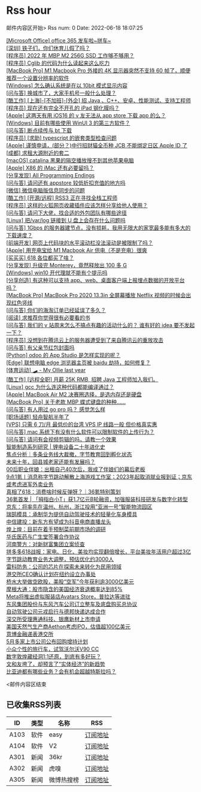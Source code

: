 # Rss hour

邮件内容区开始>
Rss num: 0  Date: 2022-06-18 18:07:25 <br/>

<a href='https://www.v2ex.com/t/860533#reply1'>[Microsoft Office] office 365 发车啦~拼车~</a><br/>
<a href='https://www.v2ex.com/t/860530#reply0'>[深圳] 铁子们，你们休育儿假了吗？</a><br/>
<a href='https://www.v2ex.com/t/860528#reply6'>[程序员] 2022 年 MBP M2 256G SSD 工作够不够用？</a><br/>
<a href='https://www.v2ex.com/t/860526#reply0'>[程序员] Cglib 的代码为什么读起来这么吃力</a><br/>
<a href='https://www.v2ex.com/t/860525#reply0'>[MacBook Pro] M1 Macbook Pro 外接的 4K 显示器突然不支持 60 帧了，顺便推荐一个设置分辨率的软件</a><br/>
<a href='https://www.v2ex.com/t/860523#reply7'>[Windows] 怎么确认系统是在以 10bit 模式显示内容</a><br/>
<a href='https://www.v2ex.com/t/860519#reply4'>[问与答] 换城市了，大家手机号一般什么处理？</a><br/>
<a href='https://www.v2ex.com/t/860517#reply0'>[酷工作] [上海]-[不加班]-[外企] 招 Java 、C++、安卓、性能测试、支持工程师</a><br/>
<a href='https://www.v2ex.com/t/860515#reply3'>[程序员] 现在还有完全不开孔的 iPad 钢化膜吗？</a><br/>
<a href='https://www.v2ex.com/t/860514#reply1'>[Apple] 这两天有用 iOS16 的 v 友无法从 app store 下载 app 的么？</a><br/>
<a href='https://www.v2ex.com/t/860510#reply1'>[Windows] 目前有哪些使用 WinUI 3 的第三方软件？</a><br/>
<a href='https://www.v2ex.com/t/860508#reply6'>[问与答] 断点续传与 bt 下载</a><br/>
<a href='https://www.v2ex.com/t/860507#reply5'>[程序员] [求助] typescript 的嵌套类型检查问题</a><br/>
<a href='https://www.v2ex.com/t/860506#reply12'>[Apple] 谨慎申请，(部分？)中行招财猫全币种 JCB 不能绑定日区 Apple ID 了</a><br/>
<a href='https://www.v2ex.com/t/860505#reply0'>[成都] 求租大源附近的套二</a><br/>
<a href='https://www.v2ex.com/t/860504#reply2'>[macOS] catalina 黑果的隔空播放搜不到其他苹果电脑</a><br/>
<a href='https://www.v2ex.com/t/860503#reply6'>[Apple] X86 的 iMac 还有必要留吗？</a><br/>
<a href='https://www.v2ex.com/t/860502#reply0'>[分享发现] All Programming Endings</a><br/>
<a href='https://www.v2ex.com/t/860501#reply0'>[问与答] 请问还有 appstore 较低折扣充值的地方吗</a><br/>
<a href='https://www.v2ex.com/t/860499#reply0'>[微信] 微信电脑版信息同步的问题</a><br/>
<a href='https://www.v2ex.com/t/860498#reply2'>[酷工作] [开源/远程] RSS3 正在寻找全栈工程师</a><br/>
<a href='https://www.v2ex.com/t/860497#reply1'>[程序员] 这样的火狐网页收藏插件应该怎样分享给他人使用？</a><br/>
<a href='https://www.v2ex.com/t/860496#reply4'>[问与答] 请问下大佬，找合适的外包团队有哪些途径</a><br/>
<a href='https://www.v2ex.com/t/860495#reply7'>[Linux] 把/var/log 链接到 U 盘上会存在什么问题吗</a><br/>
<a href='https://www.v2ex.com/t/860493#reply11'>[问与答] 1Gbps 的服务器建节点，没有损耗，我用无限大的家宽最多能有多大的下载速度？</a><br/>
<a href='https://www.v2ex.com/t/860492#reply1'>[前端开发] 网页上代码块的水平滚动栏没法滚动是被限制了吗？</a><br/>
<a href='https://www.v2ex.com/t/860491#reply14'>[Apple] 用充电宝给 M1 Macbook Air 供电（不是充电）很爽</a><br/>
<a href='https://www.v2ex.com/t/860489#reply26'>[买买买] 618 各位都买了啥？</a><br/>
<a href='https://www.v2ex.com/t/860488#reply4'>[分享发现] 升级完 Monterey，竟然释放出 100 多 G</a><br/>
<a href='https://www.v2ex.com/t/860487#reply20'>[Windows] win10 开代理就不能有个提示吗</a><br/>
<a href='https://www.v2ex.com/t/860486#reply0'>[分享创造] 有这种可以支持 app、web、桌面客户端上报埋点数据的开放平台吗？</a><br/>
<a href='https://www.v2ex.com/t/860485#reply3'>[MacBook Pro] MacBook Pro 2020 13.3in 全屏幕播放 Netflix 视频的时候会出现红色竖线</a><br/>
<a href='https://www.v2ex.com/t/860482#reply9'>[问与答] 你们的海淘订单已经延误了多久？</a><br/>
<a href='https://www.v2ex.com/t/860479#reply53'>[阅读] 求推荐你觉得很有必要看的书</a><br/>
<a href='https://www.v2ex.com/t/860477#reply6'>[问与答] 我们的 v 站周末怎么不搞点有趣的活动什么的？ 谁有好的 idea 要不发起一下？</a><br/>
<a href='https://www.v2ex.com/t/860476#reply12'>[程序员] 没想到在腾讯云上的服务器遭受到了来自腾讯云的重放攻击</a><br/>
<a href='https://www.v2ex.com/t/860474#reply0'>[问与答] 有父亲节红包封面吗</a><br/>
<a href='https://www.v2ex.com/t/860471#reply3'>[Python] odoo 的 App Studio 是怎样实现的呢？</a><br/>
<a href='https://www.v2ex.com/t/860470#reply14'>[Edge] 联想电脑 edge 浏览器主页被 baidu 劫持，如何修复？</a><br/>
<a href='https://www.v2ex.com/t/860469#reply0'>[体育运动] 🛹 - My Ollie last year</a><br/>
<a href='https://www.v2ex.com/t/860468#reply11'>[酷工作] [远程全职] 月薪 25K RMB, 招聘 Java 工程师加入我们。</a><br/>
<a href='https://www.v2ex.com/t/860466#reply18'>[Linux] gcc 为什么连这种代码都能编译通过？</a><br/>
<a href='https://www.v2ex.com/t/860465#reply42'>[Apple] MacBook Air M2 决赛圈选择，是选内存还是硬盘</a><br/>
<a href='https://www.v2ex.com/t/860464#reply8'>[MacBook Pro] 关于老款 MBP 蝶式键盘的种种……</a><br/>
<a href='https://www.v2ex.com/t/860462#reply13'>[问与答] 有人用过 go pro 吗？ 感觉怎么样</a><br/>
<a href='https://www.v2ex.com/t/860461#reply3'>[职场话题] 轻舟智航半年了</a><br/>
<a href='https://www.v2ex.com/t/860460#reply9'>[VPS] 只需 6 刀/月 最低价的台湾 VPS IP 线路一般 但价格真实惠</a><br/>
<a href='https://www.v2ex.com/t/860458#reply3'>[问与答] mac 系统下有没有什么软件可以限制软件的上传行为？</a><br/>
<a href='https://www.v2ex.com/t/860457#reply1'>[问与答] 请问有会视频剪辑的吗，请教一个效果</a><br/>
<a href='https://36kr.com/p/1788828820353668'>智能制造系列研究 | 锂电设备二十年进化史</a><br/>
<a href='https://36kr.com/p/1789814950359432'>焦点分析｜多条业务线大裁撤，字节教育回到孵化状态</a><br/>
<a href='https://36kr.com/p/1788609092465030'>未来十年，回县城老家还能有发展吗？</a><br/>
<a href='https://36kr.com/p/1788625178014336'>00后职业伴娘：出租自己40次后，我成了伴娘们的幕后老板</a><br/>
<a href='https://36kr.com/p/1789828112855429'>9点1氪丨消息称字节跳动解散上海游戏工作室；2023年起取消就业报到证；京东或考虑进军外卖业务</a><br/>
<a href='https://36kr.com/p/1789306941321601'>真相了618：消费啥时候反弹呀？｜36氪特别策划</a><br/>
<a href='https://36kr.com/p/1788703735345794'>36氪首发 | 「拇指白小T」获1.7亿元B轮融资，加强服装科技研发与数字化转型</a><br/>
<a href='https://36kr.com/newsflashes/1790247219982725'>京东：将率先在温州、杭州，浙江投用”亚洲一号“智能物流园区</a><br/>
<a href='https://36kr.com/newsflashes/1790245661520521'>瑞鹄模具：承制华为提供自动驾驶技术的轻量化车身模具</a><br/>
<a href='https://36kr.com/newsflashes/1790244288852360'>中信建投：新东方有望成为抖音电商直播龙头</a><br/>
<a href='https://36kr.com/newsflashes/1790243322327689'>煌上煌：目前在着手预制菜前期市场的调研</a><br/>
<a href='https://36kr.com/newsflashes/1790242807492993'>华氏医药与广生堂签署合作协议</a><br/>
<a href='https://36kr.com/newsflashes/1790223862018432'>河南警方：对新财富集团立案侦查</a><br/>
<a href='https://36kr.com/newsflashes/1790158240182914'>拼多多618战报：家电、日化、美妆均实现翻倍增长，平台美妆年活用户超过3亿</a><br/>
<a href='https://36kr.com/newsflashes/1790148838502793'>字节跳动教育业务大调整，预估优化约3000人</a><br/>
<a href='https://36kr.com/newsflashes/1790098581860740'>雷科防务：公司的芯片在探索未来转化为民用领域</a><br/>
<a href='https://36kr.com/newsflashes/1790098162627207'>港交所CEO确认计划在纽约设立办事处</a><br/>
<a href='https://36kr.com/newsflashes/1790097556173187'>桥水大举做空欧股，美股“空军”今年获利逾3000亿美元</a><br/>
<a href='https://36kr.com/newsflashes/1790096470602373'>摩根大通：股市隐含的美国经济衰退概率达到85%</a><br/>
<a href='https://36kr.com/newsflashes/1790075389112709'>Meta将推出虚拟服装店Avatars Store，普拉达等进驻</a><br/>
<a href='https://36kr.com/newsflashes/1789971175174786'>东风集团股份与东风汽车公司订立整车及底盘购买总协议</a><br/>
<a href='https://36kr.com/newsflashes/1789970715783558'>自动驾驶公司元戎启行与德邦快递达成合作</a><br/>
<a href='https://36kr.com/newsflashes/1789907550581129'>深交所受理惠通科技、银鹰新材上市申请</a><br/>
<a href='https://36kr.com/newsflashes/1789906891108999'>美国天然气生产商Aethon考虑IPO，估值超100亿美元</a><br/>
<a href='https://36kr.com/newsflashes/1789906372522370'>意博金融递表港交所</a><br/>
<a href='https://36kr.com/newsflashes/1789897523425671'>5月多家上市公司公布回购增持计划</a><br/>
<a href='http://www.huxiu.com/article/584827.html?f=wangzhan'>小众个性的旅行车，试驾沃尔沃V90 CC</a><br/>
<a href='http://www.huxiu.com/article/584464.html?f=wangzhan'>数字敦煌藏经洞1:1还原，到底有多好玩？</a><br/>
<a href='http://www.huxiu.com/article/584755.html?f=wangzhan'>文和友垮了，却预言了“实体经济”的新趋势</a><br/>
<a href='http://www.huxiu.com/article/584736.html?f=wangzhan'>比亚迪都有哪些业务？会有机会超越特斯拉吗？</a><br/>


<邮件内容区结束

## 已收集RSS列表

| ID | 类型 | 名称  | RSS  |
| -- | -- | -- | -- | 
| A103  | 软件 | easy | [订阅地址](http://rsshub.v2fy.com:1200/weibo/user/1088413295) |
| A104  | 软件 | V2  | [订阅地址](http://www.v2ex.com/index.xml) |
| A301  | 新闻 | 36kr | [订阅地址](https://www.36kr.com/feed) |
| A302  | 新闻 | 虎嗅 | [订阅地址](https://www.huxiu.com/rss/0.xml) |
| A305  | 新闻 | 微博热搜榜 | [订阅地址](https://rsshub.app/weibo/search/hot) |
